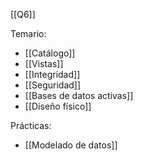 [[Q6]]

Temario:
+ [[Catálogo]]
+ [[Vistas]]
+ [[Integridad]]
+ [[Seguridad]]
+ [[Bases de datos activas]]
+ [[Diseño físico]]

Prácticas:
+ [[Modelado de datos]]

